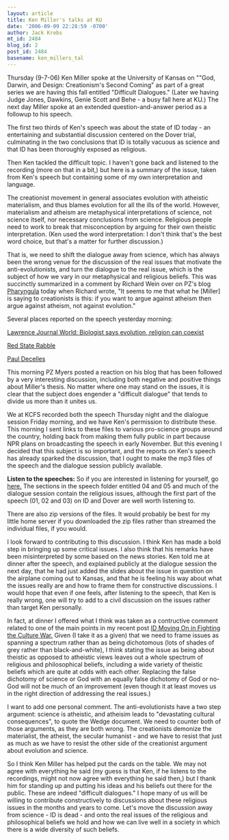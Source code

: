 ```yaml
---
layout: article
title: Ken Miller's talks at KU
date: '2006-09-09 22:28:59 -0700'
author: Jack Krebs
mt_id: 2484
blog_id: 2
post_id: 2484
basename: ken_millers_tal
---
```

Thursday (9-7-06) Ken Miller spoke at the University of Kansas on ""God, Darwin, and Design: Creationism's Second Coming" as part of a great series we are having this fall entitled "Difficult Dialogues." (Later we having Judge Jones, Dawkins, Genie Scott and Behe - a busy fall here at KU.)  The next day Miller spoke at an extended question-and-answer period as a followup to his speech.

The first two thirds of Ken's speech was about the state of ID today - an entertaining and substantial discussion centered on the Dover trial, culminating in the two conclusions that ID is totally vacuous as science and that ID has been thoroughly exposed as religious.

Then Ken tackled the difficult topic.  I haven't gone back and listened to the recording (more on that in a bit,) but here is a summary of the issue, taken from Ken's speech but containing some of my own interpretation and language.  

The creationist movement in general associates evolution with atheistic materialism, and thus blames evolution for all the ills of the world.  However, materialism and atheism are metaphysical interpretations of science, not science itself, nor necessary conclusions from science.  Religious people need to work to break that misconception by arguing for their own theistic interpretation.  (Ken used the word interpretation: I don't think that's the best word choice, but that's a matter for further discussion.)

That is, we need to shift the dialogue away from science, which has always been the wrong venue for the discussion of the real issues that motivate the anti-evolutionists, and turn the dialogue to the real issue, which is the subject of how we vary in our metaphysical and religious beliefs.  This was succinctly summarized in a comment by Richard Wein over on PZ's blog [Pharyngula](http://scienceblogs.com/pharyngula/2006/09/ken_miller_creationist.php) today when Richard wrote, "It seems to me that what he \[Miller\] is saying to creationists is this: if you want to argue against atheism then argue against atheism, not against evolution."

Several places reported on the speech yesterday morning:

[Lawrence Journal World: Biologist says evolution, religion can coexist](http://www2.ljworld.com/news/2006/sep/08/biologist_says_evolution_religion_can_coexist/)

[Red State Rabble](http://redstaterabble.blogspot.com/2006/09/creationists-biologist-ken-miller-told.html)

[Paul Decelles](http://theforcethat.blogspot.com/2006/09/catholicism-and-evolution-take-2.html)

This morning PZ Myers posted a reaction on his blog that has been followed by a very interesting discussion, including both negative and positive things about Miller's thesis.  No matter where one may stand on the issues, it is clear that the subject does engender a "difficult dialogue" that tends to divide us more than it unites us. 

We at KCFS recorded both the speech Thursday night and the dialogue session Friday morning, and we have Ken's permission to distribute these.  This morning I sent links to these files to various pro-science groups around the country, holding back from making them fully public in part because NPR plans on broadcasting the speech in early November.  But this evening I decided that this subject is so important, and the reports on Ken's speech has already sparked the discussion, that I ought to make the mp3 files of the speech and the dialogue session publicly available.

**Listen to the speeches:**  So if you are interested in listening for yourself, go [here.](http://24.124.37.19:16080/science/kenmiller.9-7-06/)  The sections in the speech folder entitled 04 and 05 and much of the dialogue session contain the religious issues, although the first part of the speech (01, 02 and 03) on ID and Dover are well worth listening to.

There are also zip versions of the files.   It would probably be best for my little home server if you downloaded the zip files rather than streamed the individual files, if you would.

I look forward to contributing to this discussion.  I think Ken has made a bold step in bringing up some critical issues.  I also think that his remarks have been misinterpreted by some based on the news stories.  Ken told me at dinner after the speech, and explained publicly at the dialogue session the next day, that he had just added the slides about the issue in question on the airplane coming out to Kansas, and that he is feeling his way about what the issues really are and how to frame them for constructive discussions.  I would hope that even if one feels, after listening to the speech, that Ken is really wrong, one will try to add to a civil discussion on the issues rather than target Ken personally. 

In fact, at dinner I offered what I think was taken as a contructive comment related to one of the main points in my recent post [ID Moving On in Fighting the Culture War.](/archives/2006/08/id-moving-on-to.html)  Given (I take it as a given) that we need to frame issues as spanning a spectrum rather than as being dichotomous (lots of shades of grey rather than black-and-white), I think stating the issue as being about theistic as opposed to atheistic views leaves out a whole spectrum of religious and philosophical beliefs, including a wide variety of theistic beliefs which are quite at odds with each other.  Replacing the false dichotomy of science or God with an equally false dichotomy of God or no-God will not be much of an improvement (even though it at least moves us in the right direction of addressing the real issues.)

I want to add one personal comment.  The anti-evolutionists have a two step argument: science is atheistic, and atheisim leads to "devastating cultural consequences", to quote the Wedge document.  We need to counter both of those arguments, as they are both wrong.  The creationists demonize the materialist, the atheist, the secular humanist - and we have to resist that just as much as we have to resist the other side of the creationist argument about evolution and science.  

So I think Ken Miller has helped put the cards on the table.  We may not agree with everything he said (my guess is that Ken, if he listens to the recordings, might not now agree with everything he said then,) but I thank him for standing up and putting his ideas and his beliefs out there for the public.  These are indeed "difficult dialogues."  I hope many of us will be willing to contribute constructively to discussions about these religious issues in the months and years to come.  Let's move the discussion away from science - ID is dead - and onto the real issues of the religious and philosophical beliefs we hold and how we can live well in a society in which there is a wide diversity of such beliefs.
